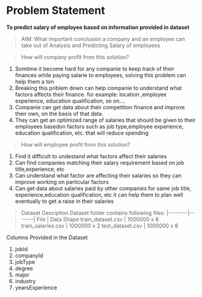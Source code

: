 # Problem Statement
**To predict salary of employee based on information provided in dataset**
> AIM: What important conclusion a company and an employee can take out of Analysis and Predicting Salary of employees

>How will company profit from this solution?
1. Somtime it become hard for any companie to keep track of their finances while paying salarie to employees, solving this problem can help them a ton
2. Breaking this priblem down can help companie to understand what factors affects their finance. for example: location ,employee experience, education qualification, so on....
3. Companie can get data about their competition finance and improve their own, on the basis of that data.
4. They can get an optimized range of salaries that should be given to their employees basedon factors such as job type,employee experience, education qualification, etc. that will reduce spending

> How will employee profit from this solution?
1. Find it difficult to undestand what factors affect their salaries
2. Can find companies matching their salary requirement based on job title,experience, etc
3. Can understand what factor are affecting their salaries so they can improve working on particular factors
4. Can get data about salaries paid by other companies for same job title, experience,education qualification, etc it can help them to plan well eventually to get a raise in their salaries

> Dataset Desciption
Dataset folder contains following files:
|--------|-------|
File | Data Shape
train_dataset.csv | 1000000 x 8
train_salaries.csv | 1000000 x 2
test_dataset.csv | 1000000 x 8

Columns Provided in the Dataset
1. jobId
2. companyId
3. jobType
3. degree
3. major
3. industry
3. yearsExperience
